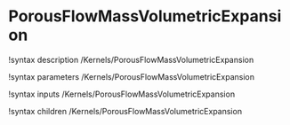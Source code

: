 <!-- MOOSE Documentation Stub: Remove this when content is added. -->

# PorousFlowMassVolumetricExpansion
!syntax description /Kernels/PorousFlowMassVolumetricExpansion

!syntax parameters /Kernels/PorousFlowMassVolumetricExpansion

!syntax inputs /Kernels/PorousFlowMassVolumetricExpansion

!syntax children /Kernels/PorousFlowMassVolumetricExpansion
